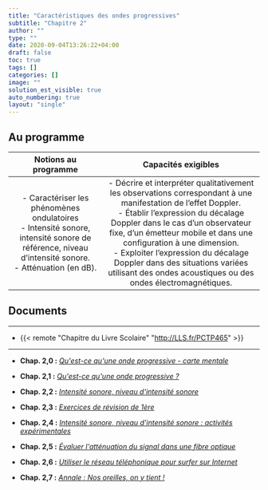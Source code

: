 ```yaml
---
title: "Caractéristiques des ondes progressives"
subtitle: "Chapitre 2"
author: ""
type: ""
date: 2020-09-04T13:26:22+04:00
draft: false
toc: true
tags: []
categories: []
image: ""
solution_est_visible: true
auto_numbering: true
layout: "single"
---
```


## Au programme

| Notions au programme | Capacités exigibles |
|:-:|:-:|
| - Caractériser les phénomènes ondulatoires <br />- Intensité sonore, intensité sonore de référence, niveau d’intensité sonore.  <br />- Atténuation (en dB). | - Décrire et interpréter qualitativement les observations correspondant à une manifestation de l’effet Doppler.  <br />- Établir l’expression du décalage Doppler dans le cas d’un observateur fixe, d’un émetteur mobile et dans une configuration à une dimension. <br />- Exploiter l’expression du décalage Doppler dans des situations variées utilisant des ondes acoustiques ou des ondes électromagnétiques. |

## Documents

----

- {{< remote "Chapitre du Livre Scolaire" "http://LLS.fr/PCTP465" >}}

----

- **Chap. 2,0 :** [*Qu'est-ce qu'une onde progressive - carte mentale*](/terminales-pc/chap-1/ondes_progressives_carte_mentale.svg)

- **Chap. 2,1 :** [*Qu'est-ce qu'une onde progressive ?*](1-rappels-ondes-progressives)

- **Chap. 2,2 :** [*Intensité sonore, niveau d'intensité sonore*](2-intensite-sonore)

- **Chap. 2,3 :** [*Exercices de révision de 1ère*](3-exercices-revisions)

- **Chap. 2,4 :** [*Intensité sonore, niveau d'intensité sonore : activités expérimentales*](6-activite-experimentale)

- **Chap. 2,5 :** [*Évaluer l'atténuation du signal dans une fibre optique*](4-attenuation-fibre-optique)

- **Chap. 2,6 :** [*Utiliser le réseau téléphonique pour surfer sur Internet*](5-reseau-telephonique)

- **Chap. 2,7 :** [*Annale : Nos oreilles, on y tient !*](7-annale-attenuation)
